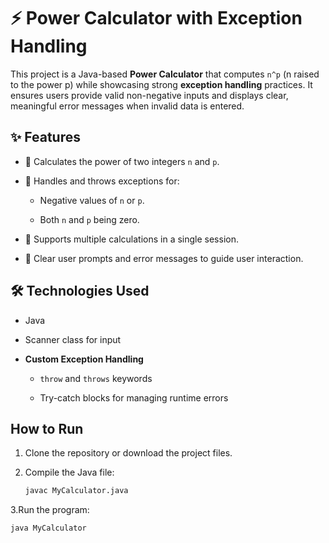 # ⚡ Power Calculator with Exception Handling

This project is a Java-based **Power Calculator** that computes `n^p` (n raised to the power p) while showcasing strong **exception handling** practices. It ensures users provide valid non-negative inputs and displays clear, meaningful error messages when invalid data is entered.


## ✨ Features

- 🧮 Calculates the power of two integers `n` and `p`.
  
- 🚫 Handles and throws exceptions for:
  
  - Negative values of `n` or `p`.
    
  - Both `n` and `p` being zero.
    
- 🔁 Supports multiple calculations in a single session.
  
- 🎯 Clear user prompts and error messages to guide user interaction.


## 🛠️ Technologies Used

- Java
  
- Scanner class for input
  
- **Custom Exception Handling**
  
  - `throw` and `throws` keywords
    
  - Try-catch blocks for managing runtime errors
  

## How to Run
1. Clone the repository or download the project files.

2. Compile the Java file:

   ```bash
   javac MyCalculator.java

3.Run the program:
  ```bash
  java MyCalculator
